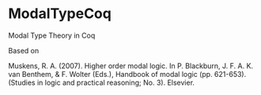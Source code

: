 # ModalTypeCoq
Modal Type Theory in Coq


Based on

Muskens, R. A. (2007). Higher order modal logic. In P. Blackburn, J. F. A. K. van Benthem, \& F. Wolter (Eds.), Handbook of modal logic (pp. 621-653). (Studies in logic and practical reasoning; No. 3). Elsevier.	
